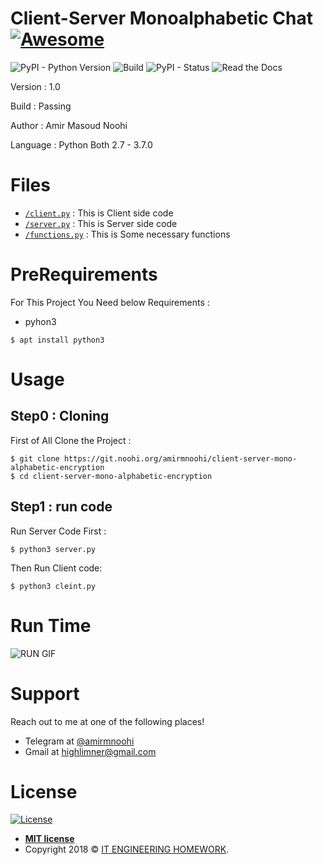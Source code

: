 # **Client-Server Monoalphabetic Chat** [![Awesome](https://cdn.rawgit.com/sindresorhus/awesome/d7305f38d29fed78fa85652e3a63e154dd8e8829/media/badge.svg)](https://gitlab.com/limner/network-project-3962)

![PyPI - Python Version](https://img.shields.io/pypi/pyversions/Django.svg)
![Build](https://img.shields.io/bitbucket/pipelines/atlassian/adf-builder-javascript/task/SECO-2168.svg)
![PyPI - Status](https://img.shields.io/pypi/status/Django.svg)
![Read the Docs](https://img.shields.io/readthedocs/pip.svg)


Version : 1.0

Build : Passing

Author : Amir Masoud Noohi

Language : Python Both 2.7 - 3.7.0

# **Files**

- <a href="https://git.noohi.org/amirmnoohi/client-server-mono-alphabetic-encryption/blob/master/client.py" target="_blank">`/client.py`</a> : This is Client side code
- <a href="https://git.noohi.org/amirmnoohi/client-server-mono-alphabetic-encryption/blob/master/server.py" target="_blank">`/server.py`</a> : This is Server side code
- <a href="https://git.noohi.org/amirmnoohi/client-server-mono-alphabetic-encryption/blob/master/functions.py" target="_blank">`/functions.py`</a> : This is Some necessary functions




# **PreRequirements**

For This Project You Need below Requirements :
- pyhon3

```shell
$ apt install python3
```

# **Usage**
## Step0 : Cloning

First of All Clone the Project : 

```shell
$ git clone https://git.noohi.org/amirmnoohi/client-server-mono-alphabetic-encryption
$ cd client-server-mono-alphabetic-encryption
```

## Step1 : run code

Run Server Code First : 

```shell
$ python3 server.py
```

Then Run Client code:

```shell
$ python3 cleint.py
```

# **Run Time**
![RUN GIF](https://highhost.org/gif-video/it-eng-hw1-1.gif)


# **Support**

Reach out to me at one of the following places!

- Telegram at <a href="https://t.me/amirmnoohi" target="_blank">@amirmnoohi</a>
- Gmail at <a href="mailto:highlimner@gmail.com" target="_blank">highlimner@gmail.com</a>

# **License**

[![License](https://img.shields.io/:license-mit-blue.svg?style=flat-square)](http://badges.mit-license.org)

- **[MIT license](http://opensource.org/licenses/mit-license.php)**
- Copyright 2018 © <a href="https://git.highhost.org/limner/ITENG-HW1-1" target="_blank">IT ENGINEERING HOMEWORK</a>.
